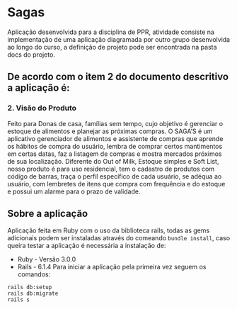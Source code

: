 # Sagas

Aplicação desenvolvida para a disciplina de PPR, atividade consiste na implementação de uma aplicação diagramada por outro grupo desenvolvida ao longo do curso, a definição de projeto pode ser encontrada na pasta docs do projeto.

## De acordo com o item 2 do documento descritivo a aplicação é:
### 2. Visão do Produto
Feito para Donas de casa, famı́lias sem tempo, cujo objetivo é gerenciar o estoque de alimentos e planejar as próximas compras. O SAGA’S é um aplicativo gerenciador de alimentos e assistente de compras que aprende os hábitos de compra do usuário, lembra de comprar certos mantimentos em certas datas, faz a listagem de compras e mostra mercados próximos de sua localização.
Diferente do Out of Milk, Estoque simples e Soft List, nosso produto é para uso residencial, tem o cadastro de produtos com código de barras, traça o perfil especı́fico de cada usuário, se adéqua ao usuário, com lembretes de itens que compra com frequência e do estoque e possui um alarme para o prazo de validade.

## Sobre a aplicação
Aplicação feita em Ruby com o uso da biblioteca rails, todas as gems adicionais podem ser instaladas através do comeando `bundle install`, caso queira testar a aplicação é necessária a instalação de:
  * Ruby - Versão 3.0.0
  * Rails - 6.1.4
Para iniciar a aplicação pela primeira vez seguem os comandos:
```
rails db:setup
rails db:migrate
rails s
```
